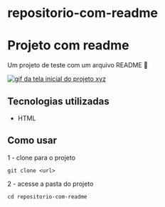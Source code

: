 # repositorio-com-readme
# Projeto com readme
Um projeto de teste com um arquivo README 📌

[<img src="./tela.gif" alt="gif da tela inicial do projeto xyz">](https://google.com)

## Tecnologias utilizadas

- HTML


## Como usar

1 - clone para o projeto
```
git clone <url>
```
2 - acesse a pasta do projeto
```
cd repositorio-com-readme
```
